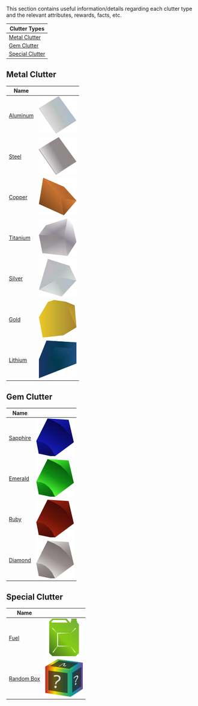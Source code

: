 This section contains useful information/details regarding each clutter type and the relevant attributes, rewards, facts, etc.

|Clutter Types|
|-|
|[Metal Clutter](#metal-clutter "Metal Clutter")|
|[Gem Clutter](#gem-clutter "Gem Clutter")|
|[Special Clutter](#special-clutter "Special Clutter")|

<div markdown="1" class="inlineDivs">
<div markdown="1" class="inlineDiv">

## Metal Clutter
|Name||
|-|-|
|[Aluminum](/clutter/aluminum/ 'Aluminum (Metal Clutter)')|[![Aluminum](../static/clutter/clutter-aluminum.svg 'Aluminum (Metal Clutter)')](/clutter/aluminum/)|
|[Steel](/clutter/steel/ 'Steel (Metal Clutter)')|[![Steel](../static/clutter/clutter-steel.svg 'Steel (Metal Clutter)')](/clutter/steel/)|
|[Copper](/clutter/copper/ 'Copper (Metal Clutter)')|[![Copper](../static/clutter/clutter-copper.svg 'Copper (Metal Clutter)')](/clutter/copper/)|$
|[Titanium](/clutter/titanium/ 'Titanium (Metal Clutter)')|[![Titanium](../static/clutter/clutter-titanium.svg 'Titanium (Metal Clutter)')](/clutter/titanium/)|
|[Silver](/clutter/silver/ 'Silver (Metal Clutter)')|[![Silver](../static/clutter/clutter-silver.svg 'Silver (Metal Clutter)')](/clutter/silver/)|
|[Gold](/clutter/gold/ 'Gold (Metal Clutter)')|[![Gold](../static/clutter/clutter-gold.svg 'Gold (Metal Clutter)')](/clutter/gold/)|$750|100g|
|[Lithium](/clutter/lithium/ 'Lithium (Metal Clutter)')|[![Lithium](../static/clutter/clutter-lithium.svg 'Lithium (Metal Clutter)')](/clutter/lithium/)|

</div>

<div markdown="1" class="inlineDiv">

## Gem Clutter
|Name||
|-|-|
|[Sapphire](/clutter/sapphire/ 'Sapphire (Gem Clutter)')|[![Sapphire](../static/clutter/clutter-sapphire.svg 'Sapphire (Gem Clutter)')](/clutter/sapphire/)|
|[Emerald](/clutter/emerald/ 'Emerald (Gem Clutter)')|[![Emerald](../static/clutter/clutter-emerald.svg 'Emerald (Gem Clutter)')](/clutter/emerald/)|
|[Ruby](/clutter/ruby/ 'Ruby (Gem Clutter)')|[![Ruby](../static/clutter/clutter-ruby.svg 'Ruby (Gem Clutter)')](/clutter/ruby/)|
|[Diamond](/clutter/diamond/ 'Diamond (Gem Clutter)')|[![Diamond](../static/clutter/clutter-diamond.svg 'Diamond (Gem Clutter)')](/clutter/diamond/)|

</div>

<div markdown="1" class="inlineDiv">

## Special Clutter
|Name||
|-|-|
|[Fuel](/clutter/fuel/ 'Fuel (Special Clutter)')|[![Fuel](../static/clutter/clutter-fuel.svg 'Fuel (Special Clutter)')](/clutter/fuel/)|
|[Random Box](/clutter/box/ 'Random Box (Special Clutter)')|[![Random Box](../static/clutter/clutter-box.svg 'Random Box (Special Clutter)')](/clutter/box/)|

</div>
</div>
